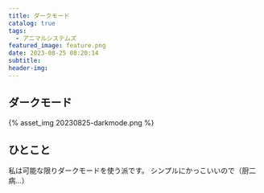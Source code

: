 ```yaml
---
title: ダークモード
catalog: true
tags:
  - アニマルシステムズ
featured_image: feature.png
date: 2023-08-25 08:20:14
subtitle:
header-img:
---
```



## ダークモード

{% asset_img 20230825-darkmode.png %}


## ひとこと
私は可能な限りダークモードを使う派です。
シンプルにかっこいいので（厨二病...）
